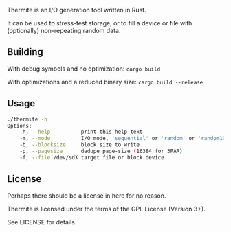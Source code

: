 Thermite is an I/O generation tool written in Rust.

It can be used to stress-test storage, or to fill a device or file
with (optionally) non-repeating random data.

## Building

With debug symbols and no optimization:
`cargo build`

With optimizations and a reduced binary size:
`cargo build --release`

## Usage

```sh
./thermite -h
Options:
    -h, --help          print this help text
    -m, --mode          I/O mode, 'sequential' or 'random' or 'random100'
    -b, --blocksize     block size to write
    -p, --pagesize      dedupe page-size (16384 for 3PAR)
    -f, --file /dev/sdX target file or block device
```

## License

Perhaps there should be a license in here for no reason.

Thermite is licensed under the terms of the GPL License (Version 3+).

See LICENSE for details.
